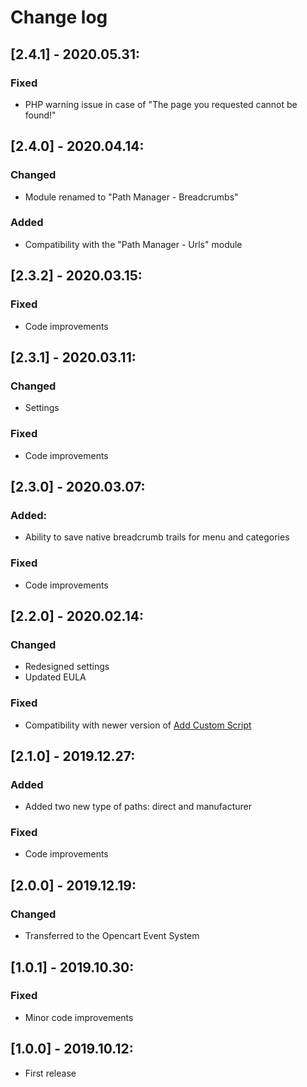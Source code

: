 # Change log

## [2.4.1] - 2020.05.31:
### Fixed
- PHP warning issue in case of "The page you requested cannot be found!"

## [2.4.0] - 2020.04.14:
### Changed
- Module renamed to "Path Manager - Breadcrumbs"
### Added
- Compatibility with the "Path Manager - Urls" module

## [2.3.2] - 2020.03.15:
### Fixed
- Code improvements

## [2.3.1] - 2020.03.11:
### Changed
- Settings
### Fixed
- Code improvements

## [2.3.0] - 2020.03.07:
### Added:
- Ability to save native breadcrumb trails for menu and categories
### Fixed
- Code improvements

## [2.2.0] - 2020.02.14:
### Changed
- Redesigned settings
- Updated EULA
### Fixed
- Compatibility with newer version of [Add Custom Script](https://git.io/JvltB)

## [2.1.0] - 2019.12.27:
### Added
- Added two new type of paths: direct and manufacturer
### Fixed
- Code improvements

## [2.0.0] - 2019.12.19:
### Changed
- Transferred to the Opencart Event System

## [1.0.1] - 2019.10.30:
### Fixed
- Minor code improvements

## [1.0.0] - 2019.10.12:
- First release
